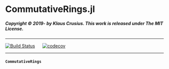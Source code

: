 # CommutativeRings.jl

##### Copyright © 2019- by Klaus Crusius. This work is released under The MIT License.
----
[![Build Status](https://travis-ci.org/KlausC/CommutativeRings.jl.svg?branch=master)](https://travis-ci.org/KlausC/CommutativeRings.jl)&nbsp;&nbsp;&nbsp;&nbsp;&nbsp;&nbsp;[![codecov](https://codecov.io/gh/KlausC/CommutativeRings.jl/branch/master/graph/badge.svg)](https://codecov.io/gh/KlausC/CommutativeRings.jl)

----

#### `CommutativeRings`


